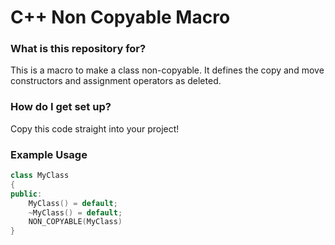 # C++ Non Copyable Macro #

### What is this repository for? ###

This is a macro to make a class non-copyable. It defines the copy and move constructors and assignment operators as deleted.

### How do I get set up? ###

Copy this code straight into your project!

### Example Usage ###
```c++
class MyClass
{
public:
	MyClass() = default;
	~MyClass() = default;
	NON_COPYABLE(MyClass)
}
```